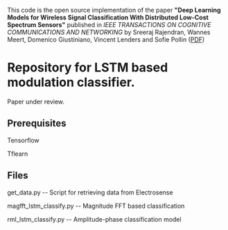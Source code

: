 This code is the open source implementation of the paper **"Deep Learning Models for Wireless Signal Classification With Distributed Low-Cost Spectrum Sensors"** published in *IEEE TRANSACTIONS ON COGNITIVE COMMUNICATIONS AND NETWORKING* by Sreeraj Rajendran, Wannes Meert, Domenico Giustiniano, Vincent Lenders and Sofie Pollin ([PDF](https://ieeexplore.ieee.org/stamp/stamp.jsp?tp=&arnumber=8357902))

# Repository for LSTM based modulation classifier.
Paper under review.

## Prerequisites
Tensorflow

Tflearn


## Files

get_data.py             -- Script for retrieving data from Electrosense

magfft_lstm_classify.py -- Magnitude FFT based classification

rml_lstm_classify.py    -- Amplitude-phase classification model
